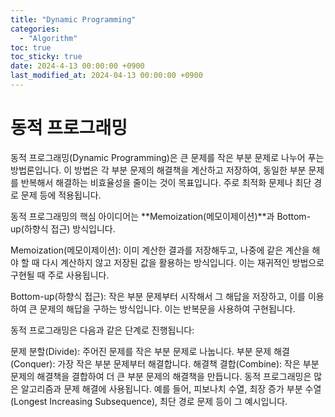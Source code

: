 ```yaml
---
title: "Dynamic Programming"
categories:
  - "Algorithm"
toc: true
toc_sticky: true
date: 2024-4-13 00:00:00 +0900
last_modified_at: 2024-04-13 00:00:00 +0900
---
```


# 동적 프로그래밍
동적 프로그래밍(Dynamic Programming)은 큰 문제를 작은 부분 문제로 나누어 푸는 방법론입니다. 이 방법은 각 부분 문제의 해결책을 계산하고 저장하여, 동일한 부분 문제를 반복해서 해결하는 비효율성을 줄이는 것이 목표입니다. 주로 최적화 문제나 최단 경로 문제 등에 적용됩니다.

동적 프로그래밍의 핵심 아이디어는 **Memoization(메모이제이션)**과 Bottom-up(하향식 접근) 방식입니다.

Memoization(메모이제이션): 이미 계산한 결과를 저장해두고, 나중에 같은 계산을 해야 할 때 다시 계산하지 않고 저장된 값을 활용하는 방식입니다. 이는 재귀적인 방법으로 구현될 때 주로 사용됩니다.

Bottom-up(하향식 접근): 작은 부분 문제부터 시작해서 그 해답을 저장하고, 이를 이용하여 큰 문제의 해답을 구하는 방식입니다. 이는 반복문을 사용하여 구현됩니다.

동적 프로그래밍은 다음과 같은 단계로 진행됩니다:

문제 분할(Divide): 주어진 문제를 작은 부분 문제로 나눕니다.
부분 문제 해결(Conquer): 가장 작은 부분 문제부터 해결합니다.
해결책 결합(Combine): 작은 부분 문제의 해결책을 결합하여 더 큰 부분 문제의 해결책을 만듭니다.
동적 프로그래밍은 많은 알고리즘과 문제 해결에 사용됩니다. 예를 들어, 피보나치 수열, 최장 증가 부분 수열(Longest Increasing Subsequence), 최단 경로 문제 등이 그 예시입니다.